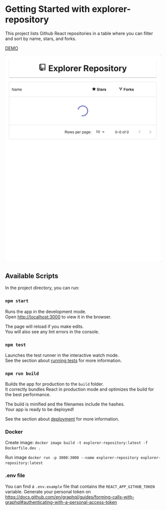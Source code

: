 # Getting Started with explorer-repository

This project lists Github React repositories in a table where you can filter and sort by name, stars, and forks.

[DEMO](https://orivelton.github.io/explorer-repository/)

![explorer-repository demo](./docs/demo.gif 'Demo')

## Available Scripts

In the project directory, you can run:

### `npm start`

Runs the app in the development mode.\
Open [http://localhost:3000](http://localhost:3000) to view it in the browser.

The page will reload if you make edits.\
You will also see any lint errors in the console.

### `npm test`

Launches the test runner in the interactive watch mode.\
See the section about [running tests](https://facebook.github.io/create-react-app/docs/running-tests) for more information.

### `npm run build`

Builds the app for production to the `build` folder.\
It correctly bundles React in production mode and optimizes the build for the best performance.

The build is minified and the filenames include the hashes.\
Your app is ready to be deployed!

See the section about [deployment](https://facebook.github.io/create-react-app/docs/deployment) for more information.

### Docker

Create image:
`docker image build -t explorer-repository:latest -f Dockerfile.dev .`

Run image
`docker run -p 3000:3000 --name explorer-repository explorer-repository:latest`

### .env file

You can find a `.env.example` file that contains the `REACT_APP_GITHUB_TOKEN` variable. Generate your personal token on https://docs.github.com/en/graphql/guides/forming-calls-with-graphql#authenticating-with-a-personal-access-token

